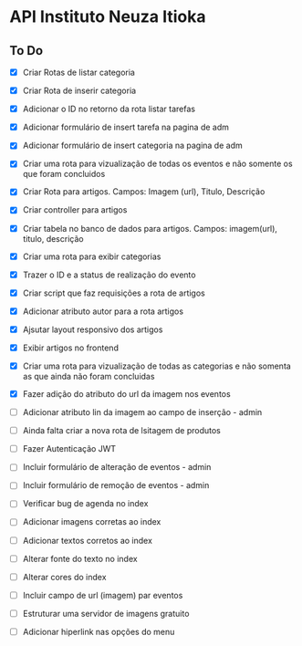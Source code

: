 # API Instituto Neuza Itioka
 
## To Do
- [x] Criar Rotas de listar categoria
- [x] Criar Rota de inserir categoria
- [x] Adicionar o ID no retorno da rota listar tarefas
- [x] Adicionar formulário de insert tarefa na pagina de adm
- [x] Adicionar formulário de insert categoria na pagina de adm
- [x] Criar uma rota para vizualização de todas os eventos e não somente os que foram concluidos
- [x] Criar Rota para artigos. Campos: Imagem (url), Titulo, Descrição 
- [x] Criar controller para artigos
- [x] Criar tabela no banco de dados para artigos. Campos: imagem(url), titulo, descrição 
- [x] Criar uma rota para exibir categorias
- [x] Trazer o ID e a status de realização do evento
- [x] Criar script que faz requisições a rota de artigos
- [x] Adicionar atributo autor para a rota artigos
- [x] Ajsutar layout responsivo dos artigos
- [x] Exibir artigos no frontend
- [x] Criar uma rota para vizualização de todas as categorias e não somenta as que ainda não foram concluidas
- [x] Fazer adição do atributo do url da imagem nos eventos
- [ ] Adicionar atributo lin da imagem ao campo de inserção - admin
- [ ] Ainda falta criar a nova rota de lsitagem de produtos
- [ ] Fazer Autenticação JWT
- [ ] Incluir formulário de alteração de eventos - admin
- [ ] Incluir formulário de remoção de eventos - admin
- [ ] Verificar bug de agenda no index
- [ ] Adicionar imagens corretas ao index
- [ ] Adicionar textos corretos ao index
- [ ] Alterar fonte do texto no index
- [ ] Alterar cores do index
- [ ] Incluir campo de url (imagem) par eventos
- [ ] Estruturar uma servidor de imagens gratuito 
- [ ] Adicionar hiperlink nas opções do menu


